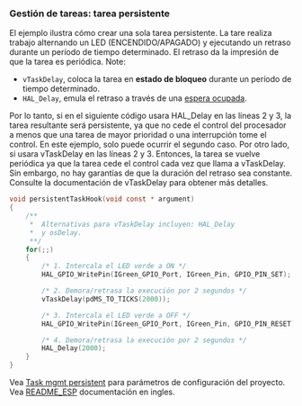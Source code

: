 ### Gestión de tareas: tarea persistente

El ejemplo ilustra cómo crear una sola tarea persistente. La tare realiza trabajo alternando un LED (ENCENDIDO/APAGADO) y ejecutando un retraso durante un período de tiempo determinado. El retraso da la impresión de que la tarea es periódica. Note:

- ```vTaskDelay```, coloca la tarea en **estado de bloqueo** durante un período de tiempo determinado.
- ```HAL_Delay```, emula el retraso a través de una [espera ocupada](https://en.wikipedia.org/wiki/Busy_waiting).

Por lo tanto, si en el siguiente código usara HAL_Delay en las líneas 2 y 3, la tarea resultante será persistente, ya que no cede el control del procesador a menos que una tarea de mayor prioridad o una interrupción tome el control. En este ejemplo, solo puede ocurrir el segundo caso. Por otro lado, si usara vTaskDelay en las líneas 2 y 3. Entonces, la tarea se vuelve periódica ya que la tarea cede el control cada vez que llama a vTaskDelay. Sin embargo, no hay garantías de que la duración del retraso sea constante. Consulte la documentación de vTaskDelay para obtener más detalles.
 

```C
void persistentTaskHook(void const * argument)
{
	/**
	 *  Alternativas para vTaskDelay incluyen: HAL_Delay 
	 *  y osDelay.
	 **/
	for(;;)
	{
		/* 1. Intercala el LED verde a ON */
		HAL_GPIO_WritePin(IGreen_GPIO_Port, IGreen_Pin, GPIO_PIN_SET);

		/* 2. Demora/retrasa la execución por 2 segundos */
		vTaskDelay(pdMS_TO_TICKS(2000));

		/* 3. Intercala el LED verde a OFF */
		HAL_GPIO_WritePin(IGreen_GPIO_Port, IGreen_Pin, GPIO_PIN_RESET);

		/* 4. Demora/retrasa la execución por 2 segundos */
		HAL_Delay(2000);
	}
}
```

Vea [Task mgmt persistent](Task_mgmt_persistent.pdf) para parámetros de configuración del proyecto. Vea [README_ESP](README.md) documentación en ingles.  